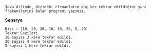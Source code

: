     Java dilinde, dizideki elemanların kaç kez tekrar edildiğini yani frekanslarını bulan programı yazınız.

**Senaryo**

    Dizi : [10, 20, 20, 10, 10, 20, 5, 20]
    Tekrar Sayıları
    10 sayısı 3 kere tekrar edildi.
    20 sayısı 4 kere tekrar edildi.
    5 sayısı 1 kere tekrar edildi.